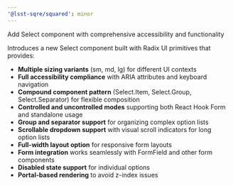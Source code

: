 ```yaml
---
'@lsst-sqre/squared': minor
---
```


Add Select component with comprehensive accessibility and functionality

Introduces a new Select component built with Radix UI primitives that provides:

- **Multiple sizing variants** (sm, md, lg) for different UI contexts
- **Full accessibility compliance** with ARIA attributes and keyboard navigation
- **Compound component pattern** (Select.Item, Select.Group, Select.Separator) for flexible composition
- **Controlled and uncontrolled modes** supporting both React Hook Form and standalone usage
- **Group and separator support** for organizing complex option lists
- **Scrollable dropdown support** with visual scroll indicators for long option lists
- **Full-width layout option** for responsive form layouts
- **Form integration** works seamlessly with FormField and other form components
- **Disabled state support** for individual options
- **Portal-based rendering** to avoid z-index issues
